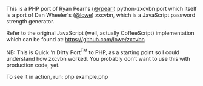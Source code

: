 This is a PHP port of Ryan Pearl's ([@rpearl](https://github.com/rpearl/python-zxcvbn)) python-zxcvbn port which itself is a port of Dan Wheeler's ([@lowe](https://github.com/lowe/zxcvbn)) zxcvbn, which is a JavaScript password strength generator. 

Refer to the original JavaScript (well, actually CoffeeScript) implementation which can be found at: https://github.com/lowe/zxcvbn

NB: This is Quick 'n Dirty Port<sup>TM</sup> to PHP, as a starting point so I could understand how zxcvbn worked. You probably don't want to use this with production code, yet.

To see it in action, run:
php example.php 
